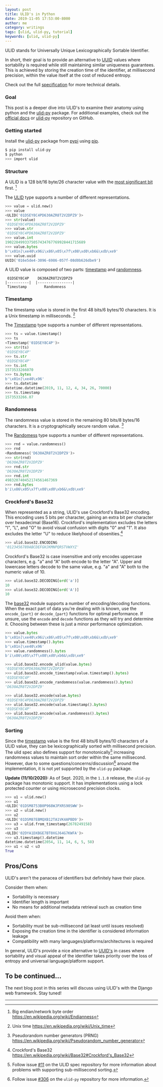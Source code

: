 ```yaml
---
layout: post
title: ULID's in Python
date: 2019-11-05 17:53:00-8000
author: me
category: writings
tags: [ulid, ulid-py, tutorial]
keywords: [ulid, ulid-py]
---
```


ULID stands for Universally Unique Lexicographically Sortable Identifier.

In short, their goal is to provide an alternative to [UUID](https://en.wikipedia.org/wiki/Universally_unique_identifier) values where sortability is required while still maintaining similar uniqueness guarantees. This is achieved by storing the creation time of the identifier, at millisecond precision, within the value itself at the cost of reduced entropy.

Check out the full [specification](https://github.com/ulid/spec) for more technical details.

### Goal

This post is a deeper dive into ULID's to examine their anatomy using python and the [ulid-py](https://github.com/ahawker/ulid) package. For additional examples, check out the [official docs](https://ulid.readthedocs.io/en/latest/?badge=latest) or [ulid-py](https://github.com/ahawker/ulid) repository on GitHub.

### Getting started

Install the [ulid-py](https://github.com/ahawker/ulid) package from [pypi](https://pypi.org/project/ulid-py/) using [pip](https://pypi.org/project/pip/).

```bash
$ pip install ulid-py
$ python
>>> import ulid
```

### Structure

A ULID is a 128 bit/16 byte/26 character value with the [most significant bit](https://en.wikipedia.org/wiki/Bit_numbering#Most_significant_bit) first. [^1]

[^1]: Big endian/network byte order <https://en.wikipedia.org/wiki/Endianness>

The [ULID](https://ulid.readthedocs.io/en/latest/ulid.html#ulid.ulid.ULID) type supports a number of different representations.

```python
>>> value = ulid.new()
>>> value
<ULID('01DSEY8C4PD630AZR8T2V2DPZ9')>
>>> str(value)
'01DSEY8C4PD630AZR8T2V2DPZ9'
>>> value.str
'01DSEY8C4PD630AZR8T2V2DPZ9'
>>> value.int
1902284993375057434767769928441715689
>>> value.bytes
b'\x01n]\xe40\x96i\x86\x05\x7f\x08\xd0\xb6&\xdb\xe9'
>>> value.uuid
UUID('016e5de4-3096-6986-057f-08d0b626dbe9')
```

A ULID value is composed of two parts: [timestamp](./#timestamp) and [randomness](./#randomness).

```
 01DSEY8C4P    D630AZR8T2V2DPZ9
|----------|  |----------------|
 Timestamp        Randomness
```

### Timestamp

The timestamp value is stored in the first 48 bits/6 bytes/10 characters. It is a Unix timestamp in milliseconds. [^2]

[^2]: Unix time <https://en.wikipedia.org/wiki/Unix_time>

The [Timestamp](https://ulid.readthedocs.io/en/latest/ulid.html#ulid.ulid.Timestamp) type supports a number of different representations.

```python
>>> ts = value.timestamp()
>>> ts
<Timestamp('01DSEY8C4P')>
>>> str(ts)
'01DSEY8C4P'
>>> ts.str
'01DSEY8C4P'
>>> ts.int
1573533266070
>>> ts.bytes
b'\x01n]\xe40\x96'
>>> ts.datetime
datetime.datetime(2019, 11, 12, 4, 34, 26, 70000)
>>> ts.timestamp
1573533266.07
```

### Randomness

The randomness value is stored in the remaining 80 bits/8 bytes/16 characters. It is a cryptographically secure random value. [^3]

[^3]: Pseudorandom number generators (PRNG) <https://en.wikipedia.org/wiki/Pseudorandom_number_generator>

The [Randomess](https://ulid.readthedocs.io/en/latest/ulid.html#ulid.ulid.Randomness) type supports a number of different representations.

```python
>>> rnd = value.randomness()
>>> rnd
<Randomness('D630AZR8T2V2DPZ9')>
>>> str(rnd)
'D630AZR8T2V2DPZ9'
>>> rnd.str
'D630AZR8T2V2DPZ9'
>>> rnd.int
498320740452174561467369
>>> rnd.bytes
b'i\x86\x05\x7f\x08\xd0\xb6&\xdb\xe9'
```



### Crockford's Base32

When represented as a string, ULID's use Crockford's Base32 encoding. This encoding uses 5 bits per character, gaining an extra bit per character over hexadecimal (Base16). Crockford's implementation excludes the letters "I", "L", and "O" to avoid visual confusion with digits "0" and "1". It also excludes the letter "U" to reduce likelyhood of obsenities.[^4]

[^4]: Crockford's Base32 <https://en.wikipedia.org/wiki/Base32#Crockford's_Base32>

```python
>>> ulid.base32.ENCODING
'0123456789ABCDEFGHJKMNPQRSTVWXYZ'
```

Crockford's Base32 is case insensitive and only encodes uppercase characters, e.g. "a" and "A" both encode to the letter "A". Upper and lowercase letters decode to the same value, e.g. "a" and "A" both to the numeric value of 10.

```python
>>> ulid.base32.DECODING[ord('a')]
10
>>> ulid.base32.DECODING[ord('A')]
10
```

The [base32](https://ulid.readthedocs.io/en/latest/base32.html) module supports a number of encoding/decoding functions. When the exact part of data you're dealing with is known, use the `encode_{part}` or `decode_{part}` functions for optimal performance. If unsure, use the `encode` and `decode` functions as they will try and determine it. Choosing between these is just a minor performance optimization.

```python
>>> value.bytes
b'\x01n]\xe40\x96i\x86\x05\x7f\x08\xd0\xb6&\xdb\xe9'
>>> value.timestamp().bytes
b'\x01n]\xe40\x96'
>>> value.randomness().bytes
b'i\x86\x05\x7f\x08\xd0\xb6&\xdb\xe9'

>>> ulid.base32.encode_ulid(value.bytes)
'01DSEY8C4PD630AZR8T2V2DPZ9'
>>> ulid.base32.encode_timestamp(value.timestamp().bytes)
'01DSEY8C4P'
>>> ulid.base32.encode_randomness(value.randomness().bytes)
'D630AZR8T2V2DPZ9'

>>> ulid.base32.encode(value.bytes)
'01DSEY8C4PD630AZR8T2V2DPZ9'
>>> ulid.base32.encode(value.timestamp().bytes)
'01DSEY8C4P'
>>> ulid.base32.encode(value.randomness().bytes)
'D630AZR8T2V2DPZ9'
```

### Sorting

Since the [timestamp](./#timestamp) value is the first 48 bits/6 bytes/10 characters of a ULID value, they can be lexicographically sorted with millisecond precision. The ulid spec also defines support for monotonically[^5] increasing randomness values to maintain sort order within the same millisecond. However, due to some questions/concerns/discussion[^6] around the implementation, it is not _yet_ supported by the `ulid-py` package.

**Update (11/10/2020):** As of Sept. 2020, in the `1.1.0` release, the `ulid-py` package has monotonic support. It has implementations using a lock protected counter or using microsecond precision clocks.

[^5]: Follow issue [#11](https://github.com/ulid/spec/issues/11) on the ULID spec repository for more information about problems with supporting sub-millisecond sorting.
[^6]: Follow issue [#306](https://github.com/ulid/spec/issues/11) on the `ulid-py` repository for more information.

```python
>>> u1 = ulid.new()
>>> u1
<ULID('01DSM8753B0P968WJPXRS90SWW')>
>>> u2 = ulid.new()
>>> u2
<ULID('01DSM87EBMQXB12TA1VK4APBD9')>
>>> u3 = ulid.from_timestamp(2678249158)
>>> u3
<ULID('02DYA1DXBGE7BT0XGJ64G7KWFA')>
>>> u3.timestamp().datetime
datetime.datetime(2054, 11, 14, 6, 5, 58)
>>> u1 < u2 < u3
True
```

## Pros/Cons

ULID's aren't the panacea of identifiers but definitely have their place.

Consider them when:

* Sortability is necessary
* Identifier length is important
* No means for additional metadata retrieval such as creation time

Avoid them when:

* Sortability must be sub-millisecond (at least until issues resolved)
* Exposing the creation time in the identifier is considered information leakage
* Compatibility with many languages/platforms/architectures is required

In general, ULID's provide a nice alternative to [UUID's](https://en.wikipedia.org/wiki/Universally_unique_identifier) in cases where sortability and visual appeal of the identifier takes priority over the loss of entropy and universal language/platform support.

## To be continued...

The next blog post in this series will discuss using ULID's with the Django web framework. Stay tuned!

---
